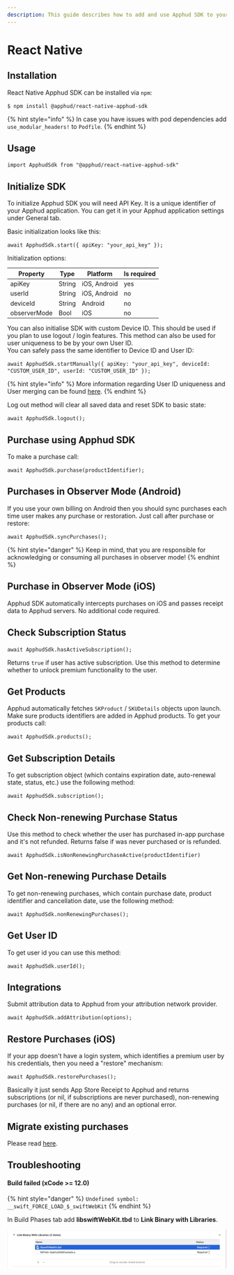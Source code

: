 ```yaml
---
description: This guide describes how to add and use Apphud SDK to your React Native app
---
```


# React Native

## Installation

React Native Apphud SDK can be installed via `npm`:

```
$ npm install @apphud/react-native-apphud-sdk
```

{% hint style="info" %}
In case you have issues with pod dependencies add `use_modular_headers!` to `Podfile`.
{% endhint %}

## Usage

```
import ApphudSdk from "@apphud/react-native-apphud-sdk"
```

## Initialize SDK

To initialize Apphud SDK you will need API Key. It is a unique identifier of your Apphud application. You can get it in your Apphud application settings under General tab.

Basic initialization looks like this:

```
await ApphudSdk.start({ apiKey: "your_api_key" });
```

Initialization options:

| Property     | Type   | Platform     | Is required |
| ------------ | ------ | ------------ | ----------- |
| apiKey       | String | iOS, Android | yes         |
| userId       | String | iOS, Android | no          |
| deviceId     | String | Android      | no          |
| observerMode | Bool   | iOS          | no          |

You can also initialise SDK with custom Device ID. This should be used if you plan to use logout / login features. This method can also be used for user uniqueness to be by your own User ID.\
&#x20;You can safely pass the same identifier to Device ID and User ID:

```
await ApphudSdk.startManually({ apiKey: "your_api_key", deviceId: "CUSTOM_USER_ID", userId: "CUSTOM_USER_ID" });
```

{% hint style="info" %}
More information regarding User ID uniqueness and User merging can be found [here](common.md).
{% endhint %}

Log out method will clear all saved data and reset SDK to basic state:

```
await ApphudSdk.logout();
```

## Purchase using Apphud SDK

To make a purchase call:

```
await ApphudSdk.purchase(productIdentifier);
```

## Purchases in Observer Mode (Android)

If you use your own billing on Android then you should sync purchases each time user makes any purchase or restoration. Just call after purchase or restore:

```
await ApphudSdk.syncPurchases();
```

{% hint style="danger" %}
Keep in mind, that you are responsible for acknowledging or consuming all purchases in observer mode!
{% endhint %}

## Purchase in Observer Mode (iOS)

Apphud SDK automatically intercepts purchases on iOS and passes receipt data to Apphud servers. No additional code required.

## Check Subscription Status

```
await ApphudSdk.hasActiveSubscription();
```

Returns `true` if user has active subscription. Use this method to determine whether to unlock premium functionality to the user.

## Get Products

Apphud automatically fetches `SKProduct` / `SKUDetails` objects upon launch. Make sure products identifiers are added in Apphud products. To get your products call:

```
await ApphudSdk.products();
```

## Get Subscription Details

To get subscription object (which contains expiration date, auto-renewal state, status, etc.) use the following method:

```
await ApphudSdk.subscription();
```

## Check Non-renewing Purchase Status

Use this method to check whether the user has purchased in-app purchase and it's not refunded. Returns false if was never purchased or is refunded.

```
await ApphudSdk.isNonRenewingPurchaseActive(productIdentifier)
```

## Get Non-renewing Purchase Details

To get non-renewing purchases, which contain purchase date, product identifier and cancellation date, use the following method:

```
await ApphudSdk.nonRenewingPurchases();
```

## Get User ID

To get user id you can use this method:

```
await ApphudSdk.userId();
```

## Integrations

Submit attribution data to Apphud from your attribution network provider.

```
await ApphudSdk.addAttribution(options);
```

## Restore Purchases (iOS)

If your app doesn't have a login system, which identifies a premium user by his credentials, then you need a "restore" mechanism:

```
await ApphudSdk.restorePurchases();
```

Basically it just sends App Store Receipt to Apphud and returns subscriptions (or nil, if subscriptions are never purchased), non-renewing purchases (or nil, if there are no any) and an optional error.

## Migrate existing purchases

Please read [here](../data-migration-guide.md).

## Troubleshooting

#### Build failed (xCode >= 12.0)

{% hint style="danger" %}
`Undefined symbol: __swift_FORCE_LOAD_$_swiftWebKit`
{% endhint %}

In Build Phases tab add **libswiftWebKit.tbd** to **Link Binary with Libraries**.

![](../../.gitbook/assets/111.png)

